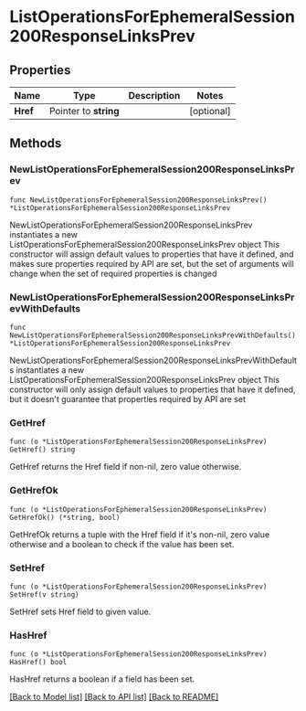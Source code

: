 # ListOperationsForEphemeralSession200ResponseLinksPrev

## Properties

Name | Type | Description | Notes
------------ | ------------- | ------------- | -------------
**Href** | Pointer to **string** |  | [optional] 

## Methods

### NewListOperationsForEphemeralSession200ResponseLinksPrev

`func NewListOperationsForEphemeralSession200ResponseLinksPrev() *ListOperationsForEphemeralSession200ResponseLinksPrev`

NewListOperationsForEphemeralSession200ResponseLinksPrev instantiates a new ListOperationsForEphemeralSession200ResponseLinksPrev object
This constructor will assign default values to properties that have it defined,
and makes sure properties required by API are set, but the set of arguments
will change when the set of required properties is changed

### NewListOperationsForEphemeralSession200ResponseLinksPrevWithDefaults

`func NewListOperationsForEphemeralSession200ResponseLinksPrevWithDefaults() *ListOperationsForEphemeralSession200ResponseLinksPrev`

NewListOperationsForEphemeralSession200ResponseLinksPrevWithDefaults instantiates a new ListOperationsForEphemeralSession200ResponseLinksPrev object
This constructor will only assign default values to properties that have it defined,
but it doesn't guarantee that properties required by API are set

### GetHref

`func (o *ListOperationsForEphemeralSession200ResponseLinksPrev) GetHref() string`

GetHref returns the Href field if non-nil, zero value otherwise.

### GetHrefOk

`func (o *ListOperationsForEphemeralSession200ResponseLinksPrev) GetHrefOk() (*string, bool)`

GetHrefOk returns a tuple with the Href field if it's non-nil, zero value otherwise
and a boolean to check if the value has been set.

### SetHref

`func (o *ListOperationsForEphemeralSession200ResponseLinksPrev) SetHref(v string)`

SetHref sets Href field to given value.

### HasHref

`func (o *ListOperationsForEphemeralSession200ResponseLinksPrev) HasHref() bool`

HasHref returns a boolean if a field has been set.


[[Back to Model list]](../README.md#documentation-for-models) [[Back to API list]](../README.md#documentation-for-api-endpoints) [[Back to README]](../README.md)


